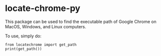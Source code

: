 # locate-chrome-py

This package can be used to find the executable path of Google Chrome on MacOS, Windows, and Linux computers.

To use, simply do:
```
from locatechrome import get_path
print(get_path())
```

